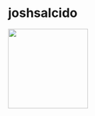 # joshsalcido
<img height="180em" src="https://github-readme-stats.vercel.app/api?username=joshsalcido&show_icons=true&hide_border=true&&count_private=true&include_all_commits=true" />
